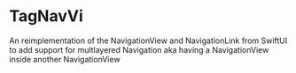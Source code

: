 # TagNavVi
An reimplementation of the NavigationView and NavigationLink from SwiftUI to add support for multlayered Navigation aka having a NavigationView inside another NavigationView 
